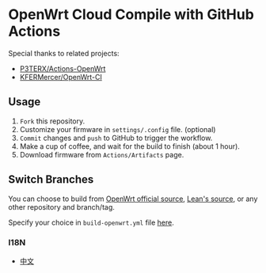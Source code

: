 # OpenWrt Cloud Compile with GitHub Actions

Special thanks to related projects:
- [P3TERX/Actions-OpenWrt](https://github.com/P3TERX/Actions-OpenWrt)
- [KFERMercer/OpenWrt-CI](https://github.com/KFERMercer/OpenWrt-CI)

## Usage

1. `Fork` this repository.
2. Customize your firmware in `settings/.config` file. (optional)
3. `Commit` changes and `push` to GitHub to trigger the workflow.
4. Make a cup of coffee, and wait for the build to finish (about 1 hour).
5. Download firmware from `Actions/Artifacts` page.

## Switch Branches

You can choose to build from
[OpenWrt official source](https://github.com/openwrt/openwrt),
[Lean's source](https://github.com/coolsnowwolf/lede),
or any other repository and branch/tag.

Specify your choice in `build-openwrt.yml` file
[here](https://github.com/muhac/openwrt-action/blob/main/.github/workflows/build.yml#L53).

### I18N
- [中文](README_zhCN.md)

